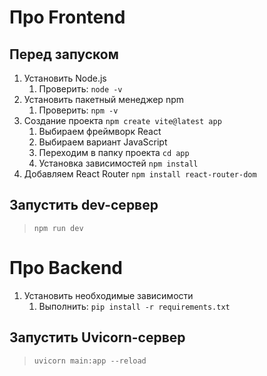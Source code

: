 # Про Frontend

## Перед запуском

1. Установить Node.js
   1. Проверить: `node -v`
2. Установить пакетный менеджер npm
   1. Проверить: `npm -v`
3. Создание проекта `npm create vite@latest app`
   1. Выбираем фреймворк React
   2. Выбираем вариант JavaScript
   3. Переходим в папку проекта `cd app`
   4. Установка зависимостей `npm install`
4. Добавляем React Router `npm install react-router-dom`

## Запустить dev-сервер

> `npm run dev`

# Про Backend
1. Установить необходимые зависимости
   1. Выполнить: `pip install -r requirements.txt`

## Запустить Uvicorn-сервер
> `uvicorn main:app --reload`